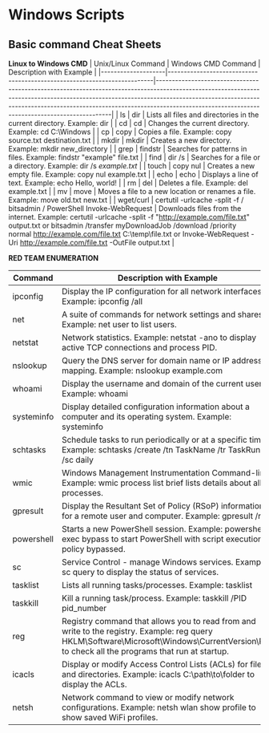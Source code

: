 # Windows Scripts

## Basic command Cheat Sheets

**Linux to Windows CMD**
| Unix/Linux Command | Windows CMD Command                                                     | Description with Example                                                                                                                                                                                                                                                                                 |
|--------------------|-------------------------------------------------------------------------|----------------------------------------------------------------------------------------------------------------------------------------------------------------------------------------------------------------------------------------------------------------------------------------------------------|
| ls                 | dir                                                                     | Lists all files and directories in the current directory. Example: dir                                                                                                                                                                                                                                   |
| cd                 | cd                                                                      | Changes the current directory. Example: cd C:\Windows                                                                                                                                                                                                                                                    |
| cp                 | copy                                                                    | Copies a file. Example: copy source.txt destination.txt                                                                                                                                                                                                                                                  |
| mkdir              | mkdir                                                                   | Creates a new directory. Example: mkdir new_directory                                                                                                                                                                                                                                                    |
| grep               | findstr                                                                 | Searches for patterns in files. Example: findstr "example" file.txt                                                                                                                                                                                                                                      |
| find               | dir /s                                                                  | Searches for a file or a directory. Example: dir /s *example.txt*                                                                                                                                                                                                                                        |
| touch              | copy nul                                                                | Creates a new empty file. Example: copy nul example.txt                                                                                                                                                                                                                                                  |
| echo               | echo                                                                    | Displays a line of text. Example: echo Hello, world!                                                                                                                                                                                                                                                     |
| rm                 | del                                                                     | Deletes a file. Example: del example.txt                                                                                                                                                                                                                                                                 |
| mv                 | move                                                                    | Moves a file to a new location or renames a file. Example: move old.txt new.txt                                                                                                                                                                                                                          |
| wget/curl          | certutil -urlcache -split -f / bitsadmin / PowerShell Invoke-WebRequest | Downloads files from the internet. Example: certutil -urlcache -split -f "http://example.com/file.txt" output.txt or bitsadmin /transfer myDownloadJob /download /priority normal http://example.com/file.txt C:\temp\file.txt or Invoke-WebRequest -Uri http://example.com/file.txt -OutFile output.txt |


**RED TEAM ENUMERATION**

| Command    | Description with Example                                                                                                                                                                      |
|------------|-----------------------------------------------------------------------------------------------------------------------------------------------------------------------------------------------|
| ipconfig   | Display the IP configuration for all network interfaces. Example: ipconfig /all                                                                                                               |
| net        | A suite of commands for network settings and shares. Example: net user to list users.                                                                                                         |
| netstat    | Network statistics. Example: netstat -ano to display active TCP connections and process PID.                                                                                                  |
| nslookup   | Query the DNS server for domain name or IP address mapping. Example: nslookup example.com                                                                                                     |
| whoami     | Display the username and domain of the current user. Example: whoami                                                                                                                          |
| systeminfo | Display detailed configuration information about a computer and its operating system. Example: systeminfo                                                                                     |
| schtasks   | Schedule tasks to run periodically or at a specific time. Example: schtasks /create /tn TaskName /tr TaskRun /sc daily                                                                        |
| wmic       | Windows Management Instrumentation Command-line. Example: wmic process list brief lists details about all processes.                                                                          |
| gpresult   | Display the Resultant Set of Policy (RSoP) information for a remote user and computer. Example: gpresult /r                                                                                   |
| powershell | Starts a new PowerShell session. Example: powershell -exec bypass to start PowerShell with script execution policy bypassed.                                                                  |
| sc         | Service Control - manage Windows services. Example: sc query to display the status of services.                                                                                               |
| tasklist   | Lists all running tasks/processes. Example: tasklist                                                                                                                                          |
| taskkill   | Kill a running task/process. Example: taskkill /PID pid_number                                                                                                                                |
| reg        | Registry command that allows you to read from and write to the registry. Example: reg query HKLM\Software\Microsoft\Windows\CurrentVersion\Run to check all the programs that run at startup. |
| icacls     | Display or modify Access Control Lists (ACLs) for files and directories. Example: icacls C:\path\to\folder to display the ACLs.                                                               |
| netsh      | Network command to view or modify network configurations. Example: netsh wlan show profile to show saved WiFi profiles.                                                                       |


